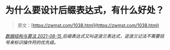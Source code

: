 <!--yml
category: 未分类
date: 0001-01-01 00:00:00
-->

# 为什么要设计后缀表达式，有什么好处？

> 原文：[https://zwmst.com/1038.html](https://zwmst.com/1038.html)

   [ *数据结构与算法* ](https://zwmst.com/%e6%95%b0%e6%8d%ae%e7%bb%93%e6%9e%84%e4%b8%8e%e7%ae%97%e6%b3%95)*[ <time datetime="2021-08-15T10:00:39+08:00"> 2021-08-15 </time> ](https://zwmst.com/1038.html)  后缀表达式又叫逆波兰表达式，逆波兰记法不需要括号来标识操作符的优先级。*
